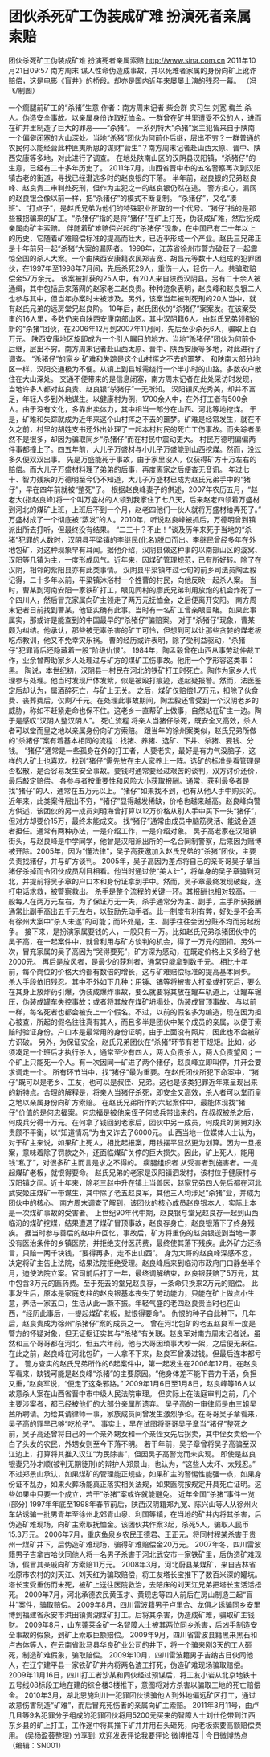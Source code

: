 # 团伙杀死矿工伪装成矿难 扮演死者亲属索赔

团伙杀死矿工伪装成矿难 扮演死者亲属索赔
http://www.sina.com.cn  2011年10月21日09:57  南方周末
谋人性命伪造成事故，并以死难者家属的身份向矿上讹诈赔偿，这是电影《盲井》的桥段。却亦是国内近年来屡屡上演的残忍一幕。 （冯飞/制图）

一个瘸腿前矿工的“杀猪”生意
作者：南方周末记者 柴会群 实习生 刘宽 梅兰
杀人。伪造安全事故。以亲属身份诈取抚恤金。一群曾在矿井里遭受不公的人，进而在矿井里制造了巨大的罪恶——“杀猪”。
一系列特大“杀猪”案主犯皆来自于陕南一个偏僻闭塞的大山深处。当地“杀猪”团伙为何前仆后继，层出不穷？一群普通的农民何以能经营此种匪夷所思的谋财“营生”？南方周末记者赴山西太原、晋中、陕西安康等多地，对此进行了调查。
在地处陕南山区的汉阴县汉阳镇，“杀猪仔”的生意，已经有二十多年历史了。
2011年7月，山西省晋中市的五名警察再次到汉阳镇古老的街道，寻找已经潜逃多时的赵良银的下落。
半年前，赵良银的兄弟赵良峰、赵良贵二审判处死刑，但作为主犯之一的赵良银仍然在逃。
警方担心，漏网的赵良银会像以前一样，把“杀猪仔”的模式不断复制。
“杀猪仔”，又名“凑班”、“打点子”，是赵氏兄弟为他们的特殊职业所取的一个代号。“猪仔”指的是那些被拐骗来的矿工。“杀猪仔”指的是将“猪仔”在矿上打死，伪装成矿难，然后扮成亲属向矿主索赔。
伴随着矿难赔偿兴起的“杀猪仔”现象，在中国已有二十年以上的历史，它随着矿难赔偿标准的提高而壮大，已近乎形成一个产业。赵氏三兄弟正是十年前另一起“杀猪”大案的漏网者。
1998年，江苏省徐州市警方破获了一起震惊全国的杀人大案。一个由陕西安康籍农民郑吉宽、胡昌元等数十人组成的犯罪团伙，在1997年至1998年7月间，先后杀死29人，重伤一人，轻伤一人。共骗取赔偿金57万余元。
该案被抓获的25人中，有20人来自陕西汉阴县。另有二十余人被通缉，其中包括后来落网的赵家老二赵良贵。种种迹象表明，赵良峰和赵良银二人也参与其中，但当年办案时未被涉及。另外，该案当年被判死刑的20人当中，就有赵氏兄弟的远房堂兄赵良阶。
10年后，赵氏团伙的“杀猪仔”案案发。在该案受审的16人里，多数仍来自陕西安康南部山区。其中汉阴籍6人。由赵氏兄弟领衔的新的“杀猪”团伙，在2006年12月到2007年11月间，先后至少杀死6人，骗取上百万元。
陕西安康地区旋即成为一个引人瞩目的地方。当地“杀猪仔”团伙为何前仆后继，层出不穷。南方周末记者赴山西太原、晋中、陕西安康等多地，对此进行了调查。
“杀猪仔”的家乡
矿难和失踪是这个山村挥之不去的噩梦。
和陕南大部分地区一样，汉阳交通极为不便。从镇上到县城需绕行一个半小时的山路。多数农户散住在大山深处。
交通不便带来的是信息闭塞，南方周末记者在此处采访时发现，当地许多人都对赵良贵、赵良银“杀猪仔”一无所知。
汉阳镇风光秀美，却并不富足，年轻人多到外地谋生。以健康村为例，1700余人中，在外打工者有500余人。由于没有文化，多靠出卖体力，其中相当一部分在山西、河北等地挖煤。
于是，矿难和失踪就成为近年来这个山村挥之不去的噩梦。矿难是经常发生，就在不久之前，村里的胡姓支书还外出处理了一起本村村民的死亡工伤事故。而失踪者虽然不是很多，却因为骗取同乡“杀猪仔”而在村民中震动更大。
村民万德明偏偏两件事都撞上了。四五年前，大儿子万盛材与小儿子万盛能到山西挖煤。然而，没过多久便双双出事。
先是万盛能死于事故，由于家里没人，仅获得矿方十万左右的赔偿。而大儿子万盛材料理了弟弟的后事，再度离家之后便杳无音讯。
年过七十、智力残疾的万德明至今仍不知道，大儿子万盛材已成为赵氏兄弟手中的“猪仔”，早在四年前就被“整死”了。
根据赵良峰妻子的供述，2007年农历五月，“赵老大(指赵良峰)将一个叫万盛材的人领到我家住了七八天，后来赵老四领着万盛材到河北的煤矿上班，上班后不到一个月，赵老四他们一伙人就将万盛材给弄死了。”
万盛材成了一个彻底被“蒸发”的人。2010年，听说赵良峰被抓后，万德明曾到镇派出所去打听，但最终没有结果。
“二三十？不止！”谈及历年来死于当地的“杀猪”犯罪的人数时，汉阴县平梁镇的李继民(化名)脱口而出。李继民曾经多年在外地包矿，对这种现象早有耳闻。据他介绍，汉阴县做这种事的以南部山区的漩窝、汉阳等几镇为主，一度形成风气。近年来，因煤矿管理规范，已有所好转。除了在汉阴，相邻的紫阳县亦有此类事情。
汉阴县平梁镇年过七旬的前乡司法员陶孟毅记得，二十多年以前，平梁镇沐浴村一个姓曹的村民，向他反映一起杀人案。
当时，曹某到河南安阳一家铁矿打工，眼见同村的廖氏兄弟利用放炮的机会炸死了一个四川人，然后冒充家属向矿主领走了两万元抚恤金，之后便离开安阳。
南方周末记者日前找到曹某，他证实确有此事。当时有一名矿工曾亲眼目睹。
如果此事属实，那或许是能查到的中国最早的“杀猪仔”骗赔案。
对于“杀猪仔”现象，曹某颇为纠结。他承认，那些被无辜杀害的矿工可怜，但想到可以让那些贪婪的煤老板吃点教训，他又不免幸灾乐祸。
曹的经历或许表明，除了受利益驱动，“杀猪仔”犯罪背后还隐藏着一股“阶级仇恨”。
1984年，陶孟毅曾在山西从事劳动仲裁工作，业余曾帮助家乡人处理过与矿方的煤矿工伤事故。他用一个字形容这类事：黑。
陶说，本世纪初，汉阴县一村民在河北的铁矿打工时死亡。陶作为家乡人代理参与处理。他当时发现尸体发紫，似是被殴打痕迹，遂起疑报警。然而，法医鉴定后却认为，属酒醉死亡，与矿上无关。
之后，煤矿仅赔偿1.7万元，扣除了伙食费、丧葬费后，仅剩7千元。在处理此事故期间，陶孟毅还曾受到一个汉阴老乡的威胁，称如不赶紧走命也保不住。这老乡一直帮矿上做事，自然站在矿主一边。陶于是感叹“汉阴人整汉阴人”。
死亡流程
将亲人当猪仔杀死，既安全又高效，杀人者可以堂而皇之地以亲属身份向矿方索赔。
跟当年的徐州案类似，赵氏兄弟所做的“杀猪仔”案有着基本相同的流程：找猪、养猪、选矿、下井、杀猪、要钱、分钱。
“猪仔”通常是一些孤身在外的打工者，人要老实，最好是有力气没脑子，这样的人矿上也喜欢。找到“猪仔”需先放在主人家养上一阵。选矿的标准是看管理是否松散，是否容易发生安全事故。要钱时通常要经过艰苦的谈判，双方讨价还价，最后敲定赔偿。
各参与者按重要性和风险大小获取报酬。通常，获利最多者是找“猪仔”的人，通常在五万元以上。“猪仔”如果找不到，也有从他人手中购买的。近年来，此类案件层出不穷，“猪仔”显得越发稀缺，价格也越来越高。赵良峰向警方供述，该团伙的另一成员刘明海曾打算以12万价格从别人手中买下一头“猪仔”，但对方却要价15万，最终未能成交。
找“猪仔”通常由成员中脑筋灵活、能说会道者担任。通常有两种办法，一是介绍工作，一是介绍对象。
吴子高老家在汉阳镇街头，与赵良峰是中学同学，他曾是汉阳派出所的一名合同制警察，后来因为赌博被开除。2005年，因为“懂法律”，吴子高获邀加入赵氏兄弟的“杀猪”团伙，主要负责找猪仔，并与矿方谈判。
2005年，吴子高因为差点将自己的亲哥哥吴子章当猪仔杀掉而令团伙成员刮目相看。他当时通过使“美人计”，将单身的吴子章骗到河北，并提前将吴子章的户口本和身份证拿到手中。然而，吴子章最终发现破绽，遂打电话求救，被警察救出。
杀手是整个流程的关键一环。其报酬也相对较高，一般每人在两万元左右，为了保证万无一失，杀手通常分为主、副手，主手所获报酬通常比副手高出五千元左右，以鼓励先动手者。此一制度有利有弊，好处是不会再有徐州大案中“杀人未遂”的可能；而坏处是，主、副手往往会因分赃不均而另起纷争。
接下来，是扮演家属要钱的人，一般只有一万。比如赵氏兄弟杀猪团伙中的吴子高，在一起案件中，就曾利用与矿方谈判的机会，得了一万元的回扣。另外一次，冒充家属的吴子高因为“哭得要死”，矿方深为感动，在既定价格上又多给了他2000元。
再后是放风者，是最少的获利者，通常只能拿到数千元。
相比十年前，每个岗位的价格大约都有数倍的增长，这与矿难赔偿标准的提高基本同步。
杀人手段依旧残忍。其中不外如下几种：用锤、镐等将被害人打晕或打死后，要么在其身上放炸药引爆，伪装成爆炸事故，要么就要将其放在罐车轨道上，让罐车辗压，伪装成罐车失控事故；或者将其放在煤矿坍塌处，伪装成冒顶事故。
与以前一样，每名死者也都会被安上一个假名。不过，以前的假名多为编造，现在因为担心被查，所起的假名往往真有其人，而且多半是团伙中某个成员的亲属，以便于索赔时验证身份。户口本是最常用的身份证明，由于上面没有照片，因此也不会被矿方识破。
另外，为保证安全，赵氏兄弟团伙在“杀猪”环节有若干规矩。比如，必须凑足一个班后才执行杀人，通常至少有四人，两人负责杀人，两人负责望风；一个矿上只能死一个人。有一次因同一矿进了两个猪仔，赵良峰立即叫停，并开会要求调走一个。
所有环节当中，找“猪仔”最为重要。在赵氏团伙所犯下命案中，“猪仔”既可以是老乡、工友，也可以是叔侄、兄弟。这也是该类犯罪近年来呈现出来的新特点。合理的解释是，将亲人当猪仔杀死，即安全又高效，杀人者可以堂而皇之地以亲属身份向矿方索赔。
在赵氏兄弟所作的六起案件中，最能体现找“猪仔”价值的是何忠福案。何忠福是被他亲侄子何成兵带出来的，在叔叔被杀之后，何成兵分得十万元。在何拿了钱回到老家后，团伙中另一成员，何成兵的舅舅刘永贵颇不平衡，以“知道情况”为由又诈去了6000元。
山西当地一位媒体人士认为，对于矿主来说，如果矿上死人，相比起报案，用钱摆平显然更为划算。因为一旦报案，意味着除了罚款之外，还面临煤矿关停的巨大损失。因此，矿上死人，能用钱“私了”，对很多矿主而言是求之不得的。
瘸腿组织者
从受害者到施害者。一提起煤矿老板，就恨得要命。
赵氏兄弟的老家是汉阳镇泗发村，该村位于健康村与汉阳镇之间。近十年来，除老三赵中升在镇上当兽医，赵家兄弟四人先后都在河北武安姬庄煤矿一带谋生，其中除了老五赵良军，其他三人均涉足“杀猪”业，并成为团伙中的核心。
南方周末调查了解到，该团伙的核心成员赵良银本人，实际上本是一次煤矿事故的受害者。
上世纪90年代中期，赵良银与堂兄赵良存一起到山西临汾的煤矿挖煤，结果遭遇了煤矿冒顶事故，赵良存身亡，赵良银落下了终身残疾。
据当时参与善后的赵中升回忆，事故后，矿方将重伤的赵良银送到当地一家没有医治条件的乡镇医院，并拒绝支付医药费，最终使其落下残疾。此外矿方还扬言，只赔一两千块钱，“要得再多，走不出山西”。
身为大哥的赵良峰深感不忿，决定将矿主告上法院，结果法院拒绝受理。赵良峰后来到临汾市政府门口静坐半个月，迫使法院立案。官司前后打了一年，最终调解结束，赵良银获赔了5万元，其中包含3万元的医药费。至于死去的堂兄赵良存，一条命只换来2万元的赔偿。
此事发生后，原本是家庭支柱的赵良银基本丧失了劳动能力，只能在矿上做点小生意，养活一家五口，生活从此一蹶不振。年轻气盛的老四赵良贵当时也在山西，“经历此事后，一提起煤矿老板，就恨得要命”。
仇恨的种子自此种下，几年后，赵良贵成为徐州“杀猪仔”案的成员之一。
曾在河北包矿的老五赵良军一度是警方的怀疑对象，但无证据证实其与“杀猪”有关联。赵良军对南方周末记者说，虽然和三个哥哥都在河北，但五六年前，他与大哥因琐事大吵一架，之后便无来往。在此之前，赵良峰在河北包矿，一人拿不下来，赵良军曾凑过钱。但最后连本都亏了。
警方查实的赵氏兄弟所作的6起案件中，第一起发生在2006年12月。在赵良军看来，缺钱可能是赵良峰“杀猪”的主要原因。“他身体差不能下苦力干活，负担又重，”赵良军说，“便走了这条邪路。”
2009年1月6日至1月8日，赵良峰等16人以故意杀人案在山西省晋中市中级人民法院审理。
但实际上在法庭审判之前，几个主要涉案者，都已经被他们的大部分亲属所遗弃。
吴子高的一审律师是由三姐吴茜所聘请。为给其请律师一事，家族成员间曾发生激烈争论。在哥哥吴子章看来，吴子高的罪早已够“吃枪子”。
事实上，早在试图将哥哥吴子章当“猪仔”整死之前，吴子高还曾将自己的一个亲外甥女和一个亲侄女先后拐卖，其中侄女卖给一个白了头发的农民，外甥女则至今下落不明。
若干年前，吴子章曾将吴子高骗至汉江边上，打算将其推入汉江“为民除害”，但因吴子高警觉而未实现。
即使是赵良银妻兄孙才顺(被判无期徒刑)的辩护人郑景山，也认为，“这些人太坏、太残忍。”
不过郑景山承认，如果煤矿的管理能正规些，如果矿主的警惕性能强一点，如果身份证不乱办，如果火葬场能真正落实相关法规，如果医院按规定开具死亡证明。这些如果中只要一个成立，若干“杀猪”案或许就能避免。
近年全国“杀猪”事件一览(部分)
1997年年底至1998年春节前后，陕西汉阴籍郑九宽、陈兴山等人从徐州火车站诱骗一批男青年至徐州北郊青山泉、利国等镇，在当地的矿井内将其杀害，后伪造矿难现场，向矿主索取抚恤金。该团伙共作案3起，杀死5人，骗取人民币15.3万元。
2006年7月，重庆鱼泉乡农民王德君、王正元，将同村程某杀害于贵州一煤矿井下，后伪造矿难现场，骗得矿难赔偿金20万元。
2007年冬，四川雷波籍男子吉拿古哈伙同他人将一名男子杀害于河北武安市一家铁矿里，后伪造矿难现场，假冒其亲戚向矿方索赔11万元。
2008年3月，河北蔚县某煤矿，来自吉林省松原市农村的刘天江、刘天红为骗取赔偿，将工友塔长宝推下了数百米深的罐坑。塔长宝受重伤而未死，被矿上送往医院救治，去陪床的刘天江兄弟把塔长宝活活捂死。
2009年7月，河北承德农民黄玉才、黄现忠等四人前后在房山制造三起“盲井”案件，骗取赔偿。
2009年8月，四川雷波籍男子卢里合、龙俱才诱骗同乡安里博到福建省永安市洪田镇贵湖煤矿打工。后将其杀害，伪造成矿难，骗取矿主钱财。
2009年8月，山东蓬莱金矿一名智障人士被其两位同乡杀害，后凶手制造安全事故的假象，到矿上索取巨额赔偿。
2009年9月，四川省雷波县籍黑来黑石和卢古体等人，在云南省耿马县华良矿业公司的井下，将一个骗来刚3天的工人砸死，制造矿难假象，骗取赔偿。
2009年10月，四川雷波籍男子吉纳古日伙同他人，在辽宁建平县一家铁矿矿井内将两名渣工打死，伪造矿难现场骗取赔偿。
2009年11月16日，四川打工者沙某和同伙经过预谋后，将工友小岩从北京地铁十五号线08标段工地在建的综合楼3楼推下，意图将对方杀害以骗取工地的死亡赔偿金。
2010年3月，湖北恩施利川一犯罪团伙诱骗他人到外地偏远矿区打工，通过故意伤害制造“矿难”，而后冒充死伤者的亲属向矿主索赔。
2011年3月11号，由卢几且等9名犯罪分子组成的犯罪团伙将用5200元买来的智障人士刘仕伦带到江西东乡县的矿上打工，工作途中将其推下矿井并用石头砸死，向老板索要高额赔偿费用。
(吴杨盈荟整理)
分享到: 欢迎发表评论我要评论
微博推荐 | 今日微博热点（编辑：SN001）

